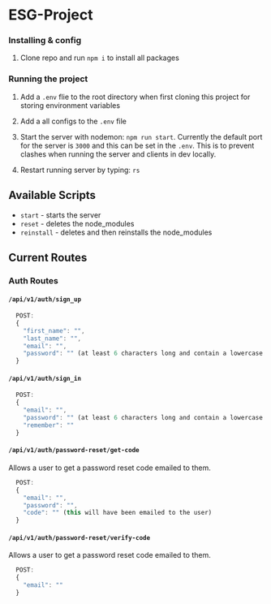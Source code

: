 # ESG-Project
### Installing & config

1. Clone repo and run `npm i` to install all packages

### Running the project

1. Add a `.env` flie to the root directory when first cloning this project for storing environment variables

2. Add a all configs to the `.env` file

3. Start the server with nodemon: `npm run start`. Currently the default port for the server is `3000` and this can be set in the `.env`. This is to prevent clashes when running the server and clients in dev locally.

4. Restart running server by typing: `rs`

## Available Scripts

- `start` - starts the server
- `reset` - deletes the node_modules
- `reinstall` - deletes and then reinstalls the node_modules

## Current Routes

### Auth Routes

#### `/api/v1/auth/sign_up`

```javascript
  POST:
  {
    "first_name": "",
    "last_name": "",
    "email": "",
    "password": "" (at least 6 characters long and contain a lowercase letter, an uppercase letter, a numeric digit and a special character.)
  }
```

#### `/api/v1/auth/sign_in`

```javascript
  POST:
  {
    "email": "",
    "password": "" (at least 6 characters long and contain a lowercase letter, an uppercase letter, a numeric digit and a special character.)
    "remember": ""
  }
```

#### `/api/v1/auth/password-reset/get-code`

Allows a user to get a password reset code emailed to them.

```javascript
  POST:
  {
    "email": "",
    "password": "",
    "code": "" (this will have been emailed to the user)
  }
```

#### `/api/v1/auth/password-reset/verify-code`

Allows a user to get a password reset code emailed to them.

```javascript
  POST:
  {
    "email": ""
  }
```
